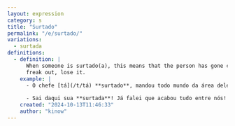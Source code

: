 ```yaml
---
layout: expression
category: s
title: "Surtado"
permalink: "/e/surtado/"
variations:
  - surtada
definitions:
  - definition: |
      When someone is surtado(a), this means that the person has gone crazy,
      freak out, lose it.
    example: |
      - O chefe [tá](/t/tá) **surtado**, mandou todo mundo da área dele embora!
      
      - Sai daqui sua **surtada**! Já falei que acabou tudo entre nós!
    created: "2024-10-13T11:46:33"
    author: "kinow"
---
```

